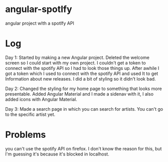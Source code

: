 # angular-spotIfy
 angular project wIth a spotIfy API

# Log
Day 1:
Started by making a new Angular project. Deleted the welcome screen so I could start with my own project. I couldn't get a token to connect with the spotify API so I had to look those things up. After awhile I got a token which I used to connect with the spotify API and used It to get Information about new releases. I did a bit of styling so it didn't look bad.

Day 2:
Changed the styling for my home page to something that looks more presentable. Added Angular Material and I made a sidenav with it, I also added icons with Angular Material.

Day 3:
Made a search page in which you can search for artists. You can't go to the specific artist yet.

# Problems
you can't use the spotify API on firefox. I don't know the reason for this, but I'm guessing it's because it's blocked in localhost.
